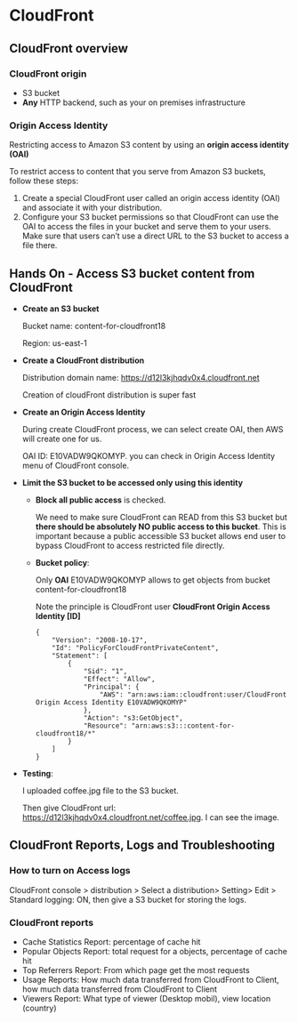 # CloudFront

## CloudFront overview

### CloudFront origin 

* S3 bucket 
* **Any** HTTP backend, such as your on premises infrastructure

### Origin Access Identity

Restricting access to Amazon S3 content by using an **origin access identity (OAI)**

To restrict access to content that you serve from Amazon S3 buckets, follow these steps:

1. Create a special CloudFront user called an origin access identity (OAI) and associate it with your distribution.
2. Configure your S3 bucket permissions so that CloudFront can use the OAI to access the files in your bucket and serve them to your users. Make sure that users can’t use a direct URL to the S3 bucket to access a file there.

## Hands On - Access S3 bucket content from CloudFront

* **Create an S3 bucket**

  Bucket name: content-for-cloudfront18

  Region: us-east-1

* **Create a CloudFront distribution**

  Distribution domain name: https://d12l3kjhqdv0x4.cloudfront.net

  Creation of cloudFront distribution is super fast

* **Create an Origin Access Identity**

  During create CloudFront process, we can select create OAI, then AWS will create one for us. 

  OAI ID: E10VADW9QKOMYP. you can check in Origin Access Identity menu of CloudFront console. 

* **Limit the S3 bucket to be accessed only using this identity**

  - **Block all public access** is checked. 

    We need to make sure CloudFront can READ from this S3 bucket but **there should be absolutely NO public access to this bucket**. This is important because a public accessible S3 bucket allows end user to bypass CloudFront to access restricted file directly.

  - **Bucket policy**: 

    Only **OAI** E10VADW9QKOMYP allows to get objects from bucket content-for-cloudfront18

    Note the principle is CloudFront user **CloudFront Origin Access Identity [ID]**

      ```
      {
          "Version": "2008-10-17",
          "Id": "PolicyForCloudFrontPrivateContent",
          "Statement": [
              {
                  "Sid": "1",
                  "Effect": "Allow",
                  "Principal": {
                      "AWS": "arn:aws:iam::cloudfront:user/CloudFront Origin Access Identity E10VADW9QKOMYP"
                  },
                  "Action": "s3:GetObject",
                  "Resource": "arn:aws:s3:::content-for-cloudfront18/*"
              }
          ]
      }
      ```

* **Testing**:

  I uploaded coffee.jpg file to the S3 bucket.

  Then give CloudFront url: https://d12l3kjhqdv0x4.cloudfront.net/coffee.jpg. I can see the image. 

## CloudFront Reports, Logs and Troubleshooting

### How to turn on Access logs

CloudFront console > distribution > Select a distribution> Setting> Edit > Standard logging: ON, then give a S3 bucket for storing the logs. 

### CloudFront reports

* Cache Statistics Report: percentage of cache hit
* Popular Objects Report: total request for a objects, percentage of cache hit
* Top Referrers Report: From which page get the most requests
* Usage Reports: How much data transferred from CloudFront to Client, how much data transferred from CloudFront to Client
* Viewers Report: What type of viewer (Desktop mobil), view location (country)
